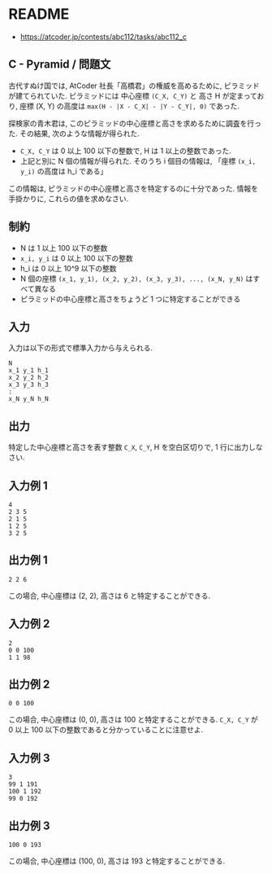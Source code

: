 # README
- <https://atcoder.jp/contests/abc112/tasks/abc112_c>
## C - Pyramid / 問題文
古代すぬけ国では, AtCoder 社長「高橋君」の権威を高めるために, ピラミッドが建てられていた.
ピラミッドには 中心座標 `(C_X, C_Y)` と 高さ H が定まっており,
座標 (X, Y) の高度は `max(H - |X - C_X| - |Y - C_Y|, 0)` であった.

探検家の青木君は, このピラミッドの中心座標と高さを求めるために調査を行った.
その結果, 次のような情報が得られた.

* `C_X, C_Y` は 0 以上 100 以下の整数で, H は 1 以上の整数であった.
* 上記と別に N 個の情報が得られた.
  そのうち i 個目の情報は, 「座標 `(x_i, y_i)` の高度は h_i である」

この情報は, ピラミッドの中心座標と高さを特定するのに十分であった.
情報を手掛かりに, これらの値を求めなさい.
## 制約
* N は 1 以上 100 以下の整数
* `x_i, y_i` は 0 以上 100 以下の整数
* h_i は 0 以上 10^9 以下の整数
* N 個の座標 `(x_1, y_1), (x_2, y_2), (x_3, y_3), ..., (x_N, y_N)` はすべて異なる
* ピラミッドの中心座標と高さをちょうど 1 つに特定することができる
## 入力

入力は以下の形式で標準入力から与えられる.

```
N
x_1 y_1 h_1
x_2 y_2 h_2
x_3 y_3 h_3
:
x_N y_N h_N
```
## 出力
特定した中心座標と高さを表す整数 `C_X`, `C_Y`, H を空白区切りで, 1 行に出力しなさい.
## 入力例 1
```
4
2 3 5
2 1 5
1 2 5
3 2 5
```
## 出力例 1
```
2 2 6
```

この場合, 中心座標は (2, 2), 高さは 6 と特定することができる.
## 入力例 2
```
2
0 0 100
1 1 98
```
## 出力例 2
```
0 0 100
```

この場合, 中心座標は (0, 0), 高さは 100 と特定することができる.
`C_X, C_Y` が 0 以上 100 以下の整数であると分かっていることに注意せよ.
## 入力例 3
```
3
99 1 191
100 1 192
99 0 192
```
## 出力例 3
```
100 0 193
```

この場合, 中心座標は (100, 0), 高さは 193 と特定することができる.
